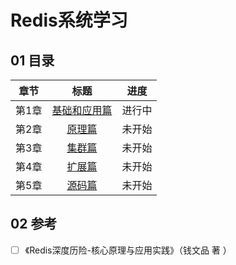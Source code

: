 # Redis系统学习




## 01 <i class="icon-list"></i> 目录
| 章节  |               标题                |  进度  |
| :---: | :-------------------------------: | :----: |
| 第1章 | [基础和应用篇](./基础和应用篇.md) | 进行中 |
| 第2章 |       [原理篇](./原理篇.md)       | 未开始 |
| 第3章 |       [集群篇](./集群篇.md)       | 未开始 |
| 第4章 |       [扩展篇](./扩展篇.md)       | 未开始 |
| 第5章 |       [源码篇](./源码篇.md)       | 未开始 |


## 02 <i class="icon-desktop"></i> 参考

- [ ] 《Redis深度历险-核心原理与应用实践》（钱文品 著 ）
